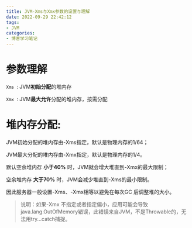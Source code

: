 ```yaml
---
title: JVM-Xms与Xmx参数的设置与理解
date: 2022-09-29 22:42:12
tags:
- JVM
categories: 
- 博客学习笔记
---
```


# 参数理解

`Xms `: JVM**初始分配**的堆内存

`Xmx `: JVM**最大允许**分配的堆内存，按需分配



<!--more-->

# 堆内存分配:

JVM初始分配的堆内存由-Xms指定，默认是物理内存的1/64；

JVM最大分配的堆内存由-Xmx指定，默认是物理内存的1/4。

默认空余堆内存	**小于40%**	时，JVM就会增大堆直到-Xmx的最大限制；

空余堆内存	**大于70%**	时，JVM会减少堆直到-Xms的最小限制。

因此服务器一般设置-Xms、-Xmx相等以避免在每次GC 后调整堆的大小。



>  说明：如果-Xmx 不指定或者指定偏小，应用可能会导致java.lang.OutOfMemory错误，此错误来自JVM，不是Throwable的，无法用try…catch捕捉。



